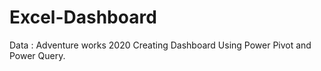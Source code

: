 # Excel-Dashboard
Data : Adventure works 2020
Creating Dashboard Using Power Pivot and Power Query.
